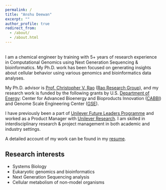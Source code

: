 ```yaml
---
permalink: /
title: "Anshu Deewan"
excerpt: ""
author_profile: true
redirect_from: 
  - /about/
  - /about.html
---
```

<br> 
I am a chemical engineer by training with 5+ years of research experience in Computational Genomics using Next Generation Sequencing & bioinformatics. My Ph.D. work has been focused on generating insights about cellular behavior using various genomics and bioinformatics data analyses.

My Ph.D. advisor is [Prof. Christopher V. Rao](https://chbe.illinois.edu/directory/profile/cvrao) ([Rao Research Group](https://raogroupuiuc.github.io/webpage/)), and my research work is funded by the following grants by U.S. [Department of Energy](https://www.energy.gov/science/office-science): Center for Advanced Bioenergy and Bioproducts Innovation ([CABBI](https://cabbi.bio/)) and Genome Scale Engineering Center ([GSE](https://www.igb.illinois.edu/research-areas/gsecenter)).

I have previously been a part of [Unilever Future Leaders Programme](https://careers.unilever.com/unilever-future-leaders-programme) and worked as a Product Manager with [Unilever Research](https://www.hul.co.in/our-company/rd-innovation/our-rd-locations/mumbai-india/). I am skilled in interdisciplinary research & project management in both academic and industry settings.

A detailed account of my work can be found in my [resume](../files/resume.pdf). 


Research interests 
------
- Systems Biology 
- Eukaryotic genomics and bioinformatics
- Next Generation Sequencing analysis 
- Cellular metabolism of non-model organisms